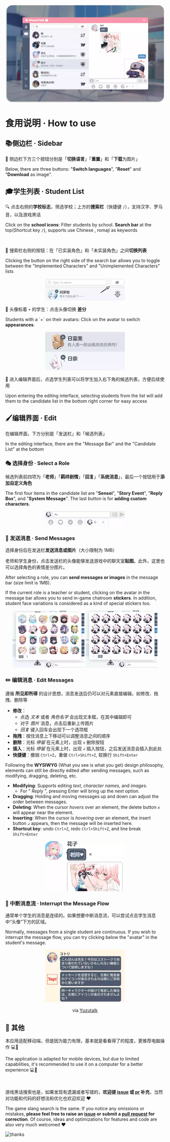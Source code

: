 ![banner](./assets/演示2.webp)

# 食用说明 · How to use

## 📚侧边栏 · Sidebar 

💾 侧边栏下方三个按钮分别是「**切换语言**」「**重置**」和「**下载**为图片」

Below, there are three buttons: "**Switch languages**", "**Reset**" and "**Download** as image". 

## 🎓学生列表 · Student List 

🔍 点击右侧的**学校标志**，筛选学校；上方的**搜索栏**（快捷键 `/`），支持汉字、罗马音，以及游戏黑话 

Click on the **school icons**: Filter students by school. **Search bar** at the top(Shortcut key `/`), supports use Chinese , romaji as keywords

<br/>

📜 搜索栏右侧的按钮：在「已实装角色」和「未实装角色」之间**切换列表** 

Clicking the button on the right side of the search bar allows you to toggle between the "Implemented Characters" and "Unimplemented Characters" lists

<p align="center">
<img src="../public/img/switchlsit.webp" alt="switch_list" style="width:50%">
</p>

🔄 头像标着 `+` 的学生：点击头像切换 **差分** 

Students with a \`+\` on their avatars: Click on the avatar to switch **appearances**.

<p align="center">
<img src="../public/img/appearence.webp" alt="appearence" style="width:50%">
</p>


📝 进入编辑界面后，点选学生列表可以将学生加入右下角的候选列表，方便后续使用 

Upon entering the editing interface, selecting students from the list will add them to the candidate list in the bottom right corner for easy access

## 🖌️编辑界面 · Edit

在编辑界面，下方分别是「发送栏」和「候选列表」 

In the editing interface, there are the "Message Bar" and the "Candidate List" at the bottom

### 🎭 选择身份 · Select a Role

候选列表前四项为「**老师**」「**羁绊剧情**」「**回复**」「**系统消息**」，最后一个按钮用于**添加自定义角色** 

The first four items in the candidate list are "**Sensei**", "**Story Event**", "**Reply Box**", and "**System Message**". The last button is for **adding custom characters**.

<p align="center">
<img src="../public/img/sendbar.webp" alt="sendbar" style="width:50%">
</p>

### 🌄 发送消息 · Send Messages

选择身份后在发送栏**发送消息或图片**（大小限制为 1MB）

老师和学生身份，点击发送栏的头像能够发送游戏中的聊天室**贴图**。此外，这里也可以选择角色的表情差分图片。

After selecting a role, you can **send messages or images** in the message bar (size limit is 1MB). 

If the current role is a teacher or student, clicking on the avatar in the message bar allows you to send in-game chatroom **stickers**. In addition, student face variations is considered as a kind of special stickers too.

<p align="center">
<img src="../public/img/stickers.webp" alt="stickers" style="width:45%">
<img src="../public/img/stickers2.webp" alt="face variations" style="width:45%">
</p>


### ✏️ 编辑消息 · Edit Messages

遵循 **所见即所得** 的设计思想，消息发送后仍可以对元素直接编辑，如修改、拖拽、删除等 

- **修改**：
  - 点选 *文本* 或者 *角色名字* 会出现文本框，在其中编辑即可
  - 对于 *图片* 消息，点击后重新上传图片
  - *回复* 键入回车会出现下一个选项框
- **拖拽**：按住消息上下移动可以调整消息之间的顺序
- **删除**：光标 *停留* 在元素上时，出现 `x` 删除按钮
- **插入**：光标 *停留* 在元素上时，出现 `↲` 插入按钮，之后发送消息会插入到此处
- **快捷键**：撤销 `Ctrl+Z`，重做 `Ctrl+Shift+Z`, 软换行 `Shift+Enter`

Following the **WYSIWYG** (What you see is what you get) design philosophy, elements can still be directly edited after sending messages, such as modifying, dragging, deleting, etc. 

- **Modifying**: Supports editing *text*, *character names*, and *images*.
  - For " *Reply* ", pressing Enter will bring up the next option.
- **Dragging**: Holding and moving messages up and down can adjust the order between messages.
- **Deleting**: When the cursor *hovers* over an element, the delete button `x` will appear near the element.
- **Inserting**: When the cursor is *hovering* over an element, the insert button `↲` appears, then the message will be inserted here.
- **Shortcut key**: undo `Ctrl+Z`, redo `Ctrl+Shift+Z`, and line break `Shift+Enter`

<p align="center">
<img src="../public/img/edit.webp" alt="edit" style="width:50%">
</p>

### 📜 中断消息流 ·  Interrupt the Message Flow

通常单个学生的消息是连续的。如果想要中断消息流，可以尝试点击学生消息中“头像”下方的区域。

Normally, messages from a single student are continuous. If you wish to interrupt the message flow, you can try clicking below the "avatar" in the student's message.

<div align="center">
<img src="../public/img/splitmessage.webp" alt="split" style="width:50%">

<p>via <a href="https://twitter.com/YuzuTalkJP/status/1421448297030381569">Yuzutalk</a> </p>
</div>

## 🌟 其他

本应用适配移动端，但是因为能力有限，基本就是看看得了的程度，更推荐电脑操作 💻📱

The application is adapted for mobile devices, but due to limited capabilities, it's recommended to use it on a computer for a better experience 💻📱

<br/>

游戏黑话搜索也是，如果发现有遗漏或者写错的，**欢迎提 [issue](https://github.com/U1805/momotalk/issues) 或 [pr](https://github.com/U1805/momotalk/pulls) 补充**，当然对功能和代码的好想法和优化也欢迎欢迎 ❤️

The game slang search is the same. If you notice any omissions or mistakes, **please feel free to raise an [issue](https://github.com/U1805/momotalk/issues) or submit a [pull request](https://github.com/U1805/momotalk/pulls) for correction**. Of course, ideas and optimizations for features and code are also very much welcomed ❤️

![thanks](./assets/kyk.gif)